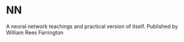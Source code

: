 # NN
A neural network teachings and practical version of itself. Published by William Rees Farrington 
